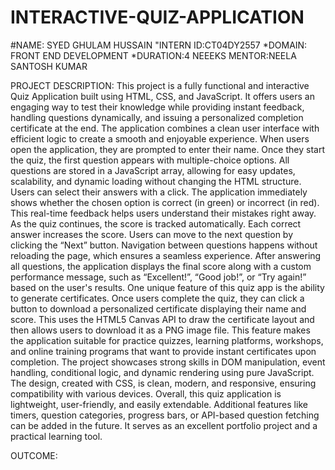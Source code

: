 # INTERACTIVE-QUIZ-APPLICATION

#NAME: SYED GHULAM HUSSAIN
"INTERN ID:CT04DY2557
*DOMAIN: FRONT END DEVELOPMENT
*DURATION:4 NEEEKS
MENTOR:NEELA SANTOSH KUMAR
  
PROJECT DESCRIPTION:
This project is a fully functional and interactive Quiz Application built using HTML, CSS, and JavaScript. It offers users an engaging way to test their knowledge while providing instant feedback, handling questions dynamically, and issuing a personalized completion certificate at the end. The application combines a clean user interface with efficient logic to create a smooth and enjoyable experience.
When users open the application, they are prompted to enter their name. Once they start the quiz, the first question appears with multiple-choice options. All questions are stored in a JavaScript array, allowing for easy updates, scalability, and dynamic loading without changing the HTML structure. Users can select their answers with a click. The application immediately shows whether the chosen option is correct (in green) or incorrect (in red). This real-time feedback helps users understand their mistakes right away.
As the quiz continues, the score is tracked automatically. Each correct answer increases the score. Users can move to the next question by clicking the “Next” button. Navigation between questions happens without reloading the page, which ensures a seamless experience. After answering all questions, the application displays the final score along with a custom performance message, such as “Excellent!”, “Good job!”, or “Try again!” based on the user's results.
One unique feature of this quiz app is the ability to generate certificates. Once users complete the quiz, they can click a button to download a personalized certificate displaying their name and score. This uses the HTML5 Canvas API to draw the certificate layout and then allows users to download it as a PNG image file. This feature makes the application suitable for practice quizzes, learning platforms, workshops, and online training programs that want to provide instant certificates upon completion.
The project showcases strong skills in DOM manipulation, event handling, conditional logic, and dynamic rendering using pure JavaScript. The design, created with CSS, is clean, modern, and responsive, ensuring compatibility with various devices. Overall, this quiz application is lightweight, user-friendly, and easily extendable. Additional features like timers, question categories, progress bars, or API-based question fetching can be added in the future. It serves as an excellent portfolio project and a practical learning tool.

OUTCOME:

